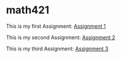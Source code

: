 # math421

This is my first Assignment: [Assignment 1](Assignment1.html)

This is my second Assignment: [Assignment 2](assignment2.html)

This is my third Assignment: [Assignment 3](assignment3.html)
